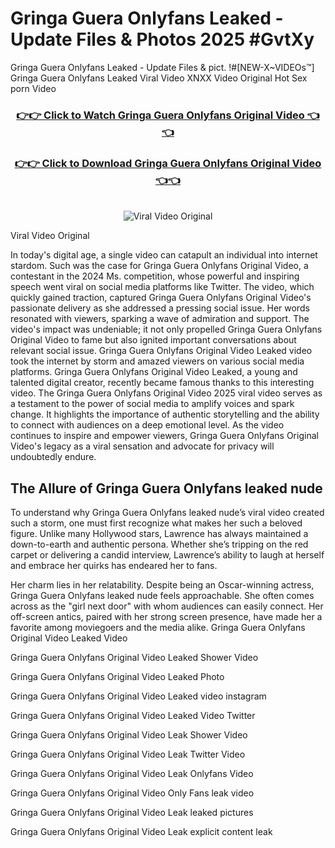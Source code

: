 # Gringa Guera Onlyfans Leaked - Update Files & Photos 2025 #GvtXy

Gringa Guera Onlyfans Leaked - Update Files & pict. !#[NEW-X~VIDEOs™] Gringa Guera Onlyfans Leaked Viral Video XNXX Video Original Hot Sex porn Video
<br>
<div align="center">
<h3><a href="https://links2leaks.com?utm_source=gringaguera&utm_medium=gitlong" rel="nofollow">👉👉 Click to Watch Gringa Guera Onlyfans Original Video 👈👈</a></h3>
<h3><a href="https://links2leaks.com?utm_source=gringaguera&utm_medium=gitlong" rel="nofollow">👉👉 Click to Download Gringa Guera Onlyfans Original Video 👈👈</a></h3>
<br>
<a href="https://links2leaks.com?utm_source=gringaguera&utm_medium=gitlong" rel="nofollow"><img src="https://i.ibb.co/Gkj2r4b/banner.png" alt="Viral Video Original" style="max-width: 100%; display: inline-block;" data-target="animated-image.originalImage"></a>
</div>

Viral Video Original

In today's digital age, a single video can catapult an individual into internet stardom. Such was the case for Gringa Guera Onlyfans Original Video, a contestant in the 2024 Ms. competition, whose powerful and inspiring speech went viral on social media platforms like Twitter.
The video, which quickly gained traction, captured Gringa Guera Onlyfans Original Video's passionate delivery as she addressed a pressing social issue. Her words resonated with viewers, sparking a wave of admiration and support. The video's impact was undeniable; it not only propelled Gringa Guera Onlyfans Original Video to fame but also ignited important conversations about relevant social issue.
Gringa Guera Onlyfans Original Video Leaked video took the internet by storm and amazed viewers on various social media platforms. Gringa Guera Onlyfans Original Video Leaked, a young and talented digital creator, recently became famous thanks to this interesting video.
The Gringa Guera Onlyfans Original Video 2025 viral video serves as a testament to the power of social media to amplify voices and spark change. It highlights the importance of authentic storytelling and the ability to connect with audiences on a deep emotional level. As the video continues to inspire and empower viewers, Gringa Guera Onlyfans Original Video's legacy as a viral sensation and advocate for privacy will undoubtedly endure.

<h2>The Allure of Gringa Guera Onlyfans leaked nude</h2>


To understand why Gringa Guera Onlyfans leaked nude’s viral video created such a storm, one must first recognize what makes her such a beloved figure. Unlike many Hollywood stars, Lawrence has always maintained a down-to-earth and authentic persona. Whether she’s tripping on the red carpet or delivering a candid interview, Lawrence’s ability to laugh at herself and embrace her quirks has endeared her to fans.

Her charm lies in her relatability. Despite being an Oscar-winning actress, Gringa Guera Onlyfans leaked nude feels approachable. She often comes across as the "girl next door" with whom audiences can easily connect. Her off-screen antics, paired with her strong screen presence, have made her a favorite among moviegoers and the media alike.
Gringa Guera Onlyfans Original Video Leaked Video

Gringa Guera Onlyfans Original Video Leaked Shower Video

Gringa Guera Onlyfans Original Video Leaked Photo

Gringa Guera Onlyfans Original Video Leaked video instagram

Gringa Guera Onlyfans Original Video Leaked Video Twitter

Gringa Guera Onlyfans Original Video Leak Shower Video

Gringa Guera Onlyfans Original Video Leak Twitter Video

Gringa Guera Onlyfans Original Video Leak Onlyfans Video

Gringa Guera Onlyfans Original Video Only Fans leak video

Gringa Guera Onlyfans Original Video Leak leaked pictures

Gringa Guera Onlyfans Original Video Leak explicit content leak